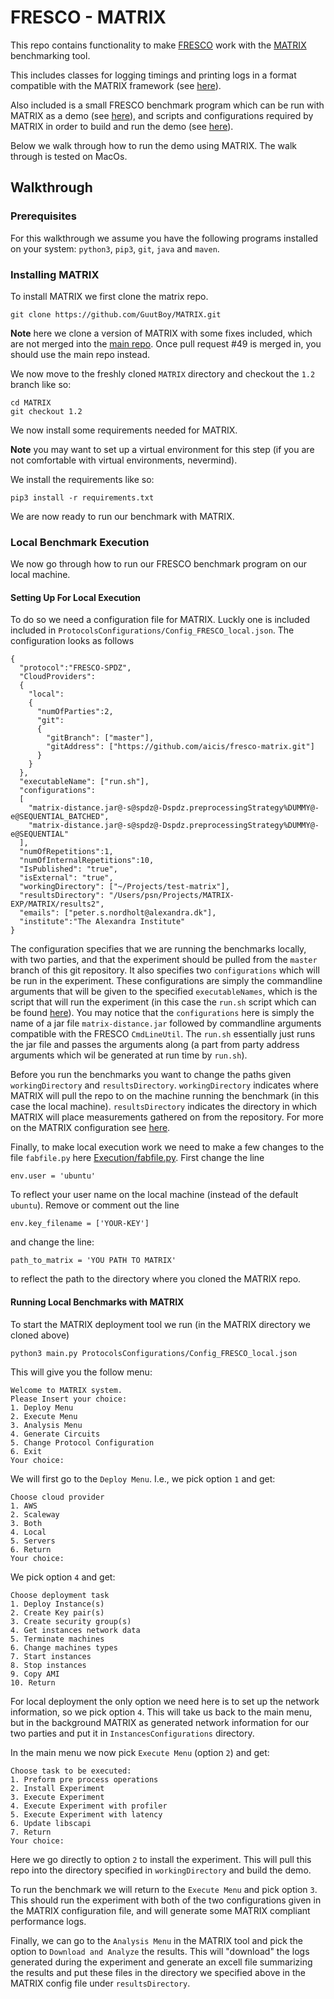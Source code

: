 # FRESCO - MATRIX

This repo contains functionality to make [FRESCO](https://github.com/aicis/fresco) work with the
[MATRIX](https://github.com/cryptobiu/MATRIX) benchmarking tool.

This includes classes for logging timings and printing logs in a format compatible with the MATRIX
framework (see [here](src/main/java/dk/alexandra/fresco/matrix/logging/)).

Also included is a small FRESCO benchmark program which can be run with MATRIX as a demo (see
[here](src/main/java/dk/alexandra/fresco/matrix/demo/)), and scripts and configurations required by
MATRIX in order to build and run the demo (see [here](MATRIX)).

Below we walk through how to run the demo using MATRIX. The walk through is tested on MacOs.

## Walkthrough

### Prerequisites

For this walkthrough we assume you have the following programs installed on your system: `python3`,
`pip3`, `git`, `java` and `maven`.

### Installing MATRIX

To install MATRIX we first clone the matrix repo.

```
git clone https://github.com/GuutBoy/MATRIX.git
```

**Note** here we clone a version of MATRIX with some fixes included, which are not merged into the
[main repo](https://github.com/cryptobiu/MATRIX). Once pull request #49 is merged in, you should use
the main repo instead.

We now move to the freshly cloned `MATRIX` directory and checkout the `1.2` branch like so: 

```
cd MATRIX
git checkout 1.2
```

We now install some requirements needed for MATRIX. 

**Note** you may want to set up a virtual environment for this step (if you are not comfortable with
virtual environments, nevermind). 

We install the requirements like so:

```
pip3 install -r requirements.txt
```

We are now ready to run our benchmark with MATRIX.

### Local Benchmark Execution

We now go through how to run our FRESCO benchmark program on our local machine. 


#### Setting Up For Local Execution

To do so we need a
configuration file for MATRIX. Luckly one is included included in
`ProtocolsConfigurations/Config_FRESCO_local.json`. The configuration looks as follows
```
{
  "protocol":"FRESCO-SPDZ",
  "CloudProviders":
  {
    "local":
    {
      "numOfParties":2,
      "git":
      {
        "gitBranch": ["master"],
        "gitAddress": ["https://github.com/aicis/fresco-matrix.git"]
      }
    }
  },
  "executableName": ["run.sh"],
  "configurations":
  [
    "matrix-distance.jar@-s@spdz@-Dspdz.preprocessingStrategy%DUMMY@-e@SEQUENTIAL_BATCHED",
    "matrix-distance.jar@-s@spdz@-Dspdz.preprocessingStrategy%DUMMY@-e@SEQUENTIAL"
  ],
  "numOfRepetitions":1,
  "numOfInternalRepetitions":10,
  "IsPublished": "true",
  "isExternal": "true",
  "workingDirectory": ["~/Projects/test-matrix"],
  "resultsDirectory": "/Users/psn/Projects/MATRIX-EXP/MATRIX/results2",
  "emails": ["peter.s.nordholt@alexandra.dk"],
  "institute":"The Alexandra Institute"
}
```

The configuration specifies that we are running the benchmarks locally, with two parties, and that
the experiment should be pulled from the `master` branch of this git repository. It also specifies
two `configurations` which will be run in the experiment. These configurations are simply the
commandline arguments that will be given to the specified `executableNames`, which is the script
that will run the experiment (in this case the `run.sh` script which can be found
[here](/MATRIX/run.sh)). You may notice that the `configurations` here is simply the name of a jar
file `matrix-distance.jar` followed by commandline arguments compatible with the FRESCO
`CmdLineUtil`. The `run.sh` essentially just runs the jar file and passes the arguments along (a
part from party address arguments which wil be generated at run time by `run.sh`). 

Before you run the benchmarks you want to change the paths given `workingDirectory` and
`resultsDirectory`. `workingDirectory` indicates where MATRIX will pull the repo to on the machine
running the benchmark (in this case the local machine). `resultsDirectory` indicates the directory
in which MATRIX will place measurements gathered on from the repository. For more on the MATRIX
configuration see [here](https://github.com/cryptobiu/MATRIX/tree/1.2).

Finally, to make local execution work we need to make a few changes to the file `fabfile.py` here
[Execution/fabfile.py](Execution/fabfile.py). First change the line 

```
env.user = 'ubuntu'
```

To reflect your user name on the local machine (instead of the default `ubuntu`). Remove or comment out the line 

```
env.key_filename = ['YOUR-KEY']
```

and change the line:

```
path_to_matrix = 'YOU PATH TO MATRIX'
```

to reflect the path to the directory where you cloned the MATRIX repo.

#### Running Local Benchmarks with MATRIX

To start the MATRIX deployment tool we run (in the MATRIX directory we cloned above)

```
python3 main.py ProtocolsConfigurations/Config_FRESCO_local.json
```

This will give you the follow menu:

```
Welcome to MATRIX system.
Please Insert your choice:
1. Deploy Menu
2. Execute Menu
3. Analysis Menu
4. Generate Circuits
5. Change Protocol Configuration
6. Exit
Your choice:
```

We will first go to the `Deploy Menu`. I.e., we pick option `1` and get: 

```
Choose cloud provider
1. AWS
2. Scaleway
3. Both
4. Local
5. Servers
6. Return
Your choice:
```

We pick option `4` and get:

```
Choose deployment task
1. Deploy Instance(s)
2. Create Key pair(s)
3. Create security group(s)
4. Get instances network data
5. Terminate machines
6. Change machines types
7. Start instances
8. Stop instances
9. Copy AMI
10. Return
```

For local deployment the only option we need here is to set up the network information, so we pick
option `4`. This will take us back to the main menu, but in the background MATRIX as generated
network information for our two parties and put it in `InstancesConfigurations` directory. 

In the main menu we now pick `Execute Menu` (option `2`) and get:

```
Choose task to be executed:
1. Preform pre process operations
2. Install Experiment
3. Execute Experiment
4. Execute Experiment with profiler
5. Execute Experiment with latency
6. Update libscapi
7. Return
Your choice:
```

Here we go directly to option `2` to install the experiment. This will pull this repo into the
directory specified in `workingDirectory` and build the demo.

To run the benchmark we will return to the `Execute Menu` and pick option `3`. This should run the
experiment with both of the two configurations given in the MATRIX configuration file, and will
generate some MATRIX compliant performance logs.

Finally, we can go to the `Analysis Menu` in the MATRIX tool and pick the option to `Download and
Analyze` the results. This will "download" the logs generated during the experiment and generate an
excell file summarizing the results and put these files in the directory we specified above in the
MATRIX config file under `resultsDirectory`.
